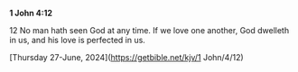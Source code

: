 **1 John 4:12**

12 No man hath seen God at any time. If we love one another, God dwelleth in us, and his love is perfected in us.

[Thursday 27-June, 2024](https://getbible.net/kjv/1 John/4/12)
